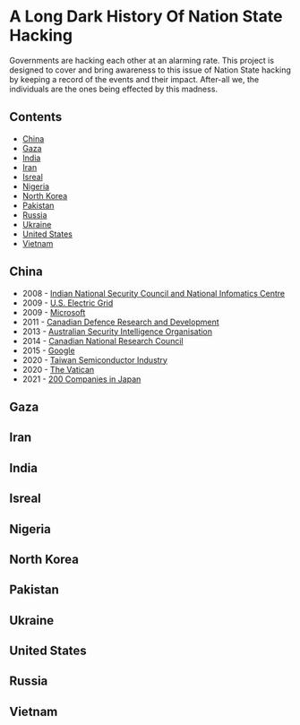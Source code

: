 # A Long Dark History Of Nation State Hacking

Governments are hacking each other at an alarming rate.  This project is designed to cover and bring awareness to this issue of Nation State hacking by keeping a record of the events and their impact.  After-all we, the individuals are the ones being effected by this madness. 

## Contents


- [China](#China)
- [Gaza](#Gaza)
- [India](#India)
- [Iran](#Iran)
- [Isreal](#Isreal)
- [Nigeria](#Nigeria)
- [North Korea](#North-Korea)
- [Pakistan](#Pakistan)
- [Russia](#Russia)
- [Ukraine](#Ukraine)
- [United States](#United-States)
- [Vietnam](#Vietnam)



## China

- 2008 - [Indian National Security Council and National Infomatics Centre](https://web.archive.org/web/20110826225336/http://articles.timesofindia.indiatimes.com/2008-05-05/india/27760718_1_cyber-warfare-government-networks-china)
- 2009 - [U.S. Electric Grid](https://www.wsj.com/articles/SB123914805204099085)
- 2009 - [Microsoft](https://www.theguardian.com/world/us-embassy-cables-documents/214462?INTCMP=SRCH)
- 2011 - [Canadian Defence Research and Development](https://www.cbc.ca/news/politics/foreign-hackers-attack-canadian-government-1.982618)
- 2013 - [Australian Security Intelligence Organisation](https://www.abc.net.au/news/2013-05-29/brandis-briefed-by-asio-on-china-hacking-claims/4719886) 
- 2014 - [Canadian National Research Council](https://www.cbc.ca/news/politics/chinese-cyberattack-hits-canada-s-national-research-council-1.2721241)
- 2015 - [Google](https://www.theguardian.com/technology/2010/jan/12/google-china-ends-censorship)
- 2020 - [Taiwan Semiconductor Industry](https://web.archive.org/web/20200813041037/https://www.wired.com/story/chinese-hackers-taiwan-semiconductor-industry-skeleton-key/)
- 2020 - [The Vatican](https://edition.cnn.com/2020/07/29/world/vatican-china-hacking-burke/index.html)
- 2021 - [200 Companies in Japan](https://www.japantimes.co.jp/news/2021/04/20/national/chinese-military-japan-cyberattacks/)


## Gaza


## Iran



## India


## Isreal



## Nigeria



## North Korea


## Pakistan


## Ukraine


## United States



## Russia



## Vietnam



